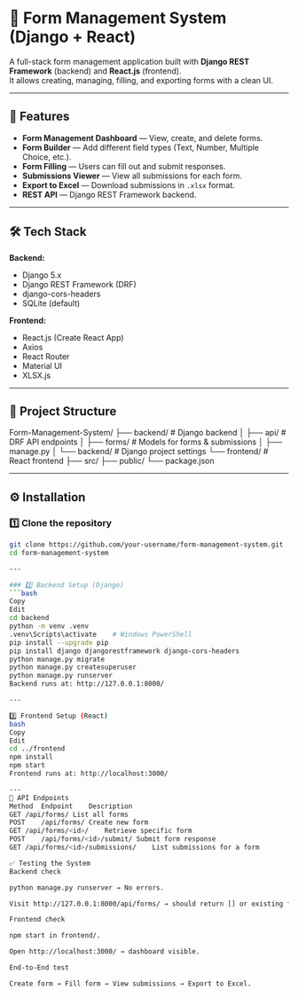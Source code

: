 # 📝 Form Management System (Django + React)

A full-stack form management application built with **Django REST Framework** (backend) and **React.js** (frontend).  
It allows creating, managing, filling, and exporting forms with a clean UI.

---

## 🚀 Features

- **Form Management Dashboard** — View, create, and delete forms.
- **Form Builder** — Add different field types (Text, Number, Multiple Choice, etc.).
- **Form Filling** — Users can fill out and submit responses.
- **Submissions Viewer** — View all submissions for each form.
- **Export to Excel** — Download submissions in `.xlsx` format.
- **REST API** — Django REST Framework backend.

---

## 🛠 Tech Stack

**Backend:**
- Django 5.x
- Django REST Framework (DRF)
- django-cors-headers
- SQLite (default)

**Frontend:**
- React.js (Create React App)
- Axios
- React Router
- Material UI
- XLSX.js

---


## 📂 Project Structure

Form-Management-System/
├── backend/ # Django backend
│ ├── api/ # DRF API endpoints
│ ├── forms/ # Models for forms & submissions
│ ├── manage.py
│ └── backend/ # Django project settings
└── frontend/ # React frontend
├── src/
├── public/
└── package.json



---

## ⚙️ Installation

### 1️⃣ Clone the repository
```bash
git clone https://github.com/your-username/form-management-system.git
cd form-management-system

---

### 2️⃣ Backend Setup (Django)
```bash
Copy
Edit
cd backend
python -m venv .venv
.venv\Scripts\activate    # Windows PowerShell
pip install --upgrade pip
pip install django djangorestframework django-cors-headers
python manage.py migrate
python manage.py createsuperuser
python manage.py runserver
Backend runs at: http://127.0.0.1:8000/

---

3️⃣ Frontend Setup (React)
bash
Copy
Edit
cd ../frontend
npm install
npm start
Frontend runs at: http://localhost:3000/

---
📡 API Endpoints
Method	Endpoint	Description
GET	/api/forms/	List all forms
POST	/api/forms/	Create new form
GET	/api/forms/<id>/	Retrieve specific form
POST	/api/forms/<id>/submit/	Submit form response
GET	/api/forms/<id>/submissions/	List submissions for a form

✅ Testing the System
Backend check

python manage.py runserver → No errors.

Visit http://127.0.0.1:8000/api/forms/ → should return [] or existing forms.

Frontend check

npm start in frontend/.

Open http://localhost:3000/ → dashboard visible.

End-to-End test

Create form → Fill form → View submissions → Export to Excel.




